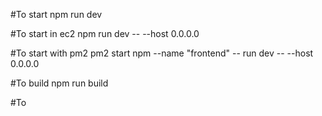 #To start
npm run dev

#To start in ec2
npm run dev -- --host 0.0.0.0

#To start with pm2
pm2 start npm --name "frontend" -- run dev -- --host 0.0.0.0


#To build
npm run build

#To
